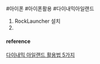 #아이폰 #아이폰활용 #다이내믹아일랜드 

1. RockLauncher 설치
2. 

#### reference
[다이내믹 아일랜드 활용법 5가지](https://youtu.be/bmhztUMmvts)
